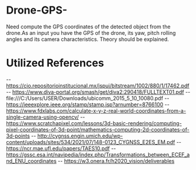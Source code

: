 # Drone-GPS-
Need compute the GPS coordinates of the detected object from the drone.As an input you have the GPS of the drone, its yaw, pitch rolling angles and its camera characteristics. Theory should be explained.




# Utilized References
-- https://cio.repositorioinstitucional.mx/jspui/bitstream/1002/880/1/17462.pdf
-- https://www.diva-portal.org/smash/get/diva2:290418/FULLTEXT01.pdf
-- file:///C:/Users/USER/Downloads/ubicomm_2015_5_10_10080.pdf
-- https://ieeexplore.ieee.org/stamp/stamp.jsp?arnumber=8766100
-- https://www.fdxlabs.com/calculate-x-y-z-real-world-coordinates-from-a-single-camera-using-opencv/
-- https://www.scratchapixel.com/lessons/3d-basic-rendering/computing-pixel-coordinates-of-3d-point/mathematics-computing-2d-coordinates-of-3d-points
-- http://cygnss.engin.umich.edu/wp-content/uploads/sites/534/2021/07/148-0123_CYGNSS_E2ES_EM.pdf
-- https://ncr.mae.ufl.edu/papers/TAES10.pdf
-- https://gssc.esa.int/navipedia/index.php/Transformations_between_ECEF_and_ENU_coordinates
-- https://w3.onera.fr/h2020_vision/deliverables



